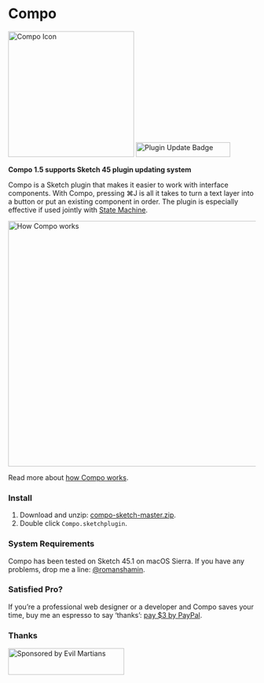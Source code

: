 # Compo

<img width="256" height="256" src="images/compo-icon@2x.png" title="Compo Icon">

<img width="192" height="30" src="https://osom.coffee/files/002/419/551/2419551/original/plugin-updates_2x.png" title="Plugin Update Badge">

**Compo 1.5 supports Sketch 45 plugin updating system**

Compo is a Sketch plugin that makes it easier to work with interface components. With Compo, pressing ⌘J is all it takes to turn a text layer into a button or put an existing component in order. The plugin is especially effective if used jointly with [State Machine](https://github.com/romashamin/statemachine-sketch).

<img width="800" height="500" src="images/compo-explanation@2x.png" title="How Compo works">

Read more about [how Compo works](https://evilmartians.com/chronicles/compo-sketch).

### Install

1. Download and unzip: [compo-sketch-master.zip].
2. Double click `Compo.sketchplugin`.

[compo-sketch-master.zip]: https://github.com/romashamin/compo-sketch/archive/master.zip

### System Requirements

Compo has been tested on Sketch 45.1 on macOS Sierra. If you have any problems, drop me a line: [@romanshamin].

[@romanshamin]: https://twitter.com/romanshamin

### Satisfied Pro?

If you’re a professional web designer or a developer and Compo saves your time, buy me an espresso to say ‘thanks’: [pay $3 by PayPal].

[pay $3 by PayPal]: https://www.paypal.me/romanshamin/3

### Thanks

<a href="https://evilmartians.com/?utm_source=compo">
<img src="https://evilmartians.com/badges/sponsored-by-evil-martians.svg" alt="Sponsored by Evil Martians" width="236" height="54"></a>
